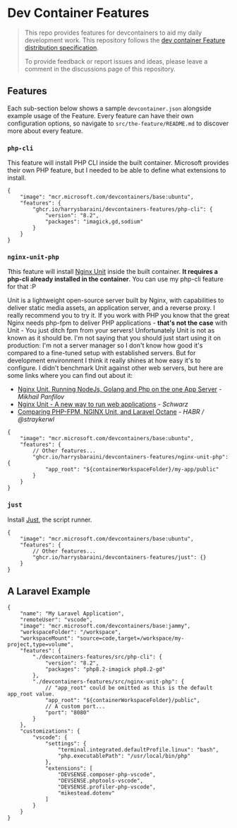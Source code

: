 # Dev Container Features

> This repo provides features for devcontainers to aid my daily development work. This repository follows the [dev container Feature distribution specification](https://containers.dev/implementors/features-distribution/).
>
> To provide feedback or report issues and ideas, please leave a comment in the discussions page of this repository.

## Features

Each sub-section below shows a sample `devcontainer.json` alongside example usage of the Feature. Every feature can have their own configuration options, so navigate to `src/the-feature/README.md` to discover more about every feature.

### `php-cli`

This feature will install PHP CLI inside the built container. Microsoft provides their own PHP feature, but I needed to be able to define what extensions to install.

```jsonc
{
    "image": "mcr.microsoft.com/devcontainers/base:ubuntu",
    "features": {
        "ghcr.io/harrysbaraini/devcontainers-features/php-cli": {
            "version": "8.2",
            "packages": "imagick,gd,sodium"
        }
    }
}
```

### `nginx-unit-php`

Tthis feature will install [Nginx Unit](https://unit.nginx.org/) inside the built container. **It requires a php-cli already installed in the container**. You can use my php-cli feature for that :P

Unit is a lightweight open-source server built by Nginx, with capabilities to deliver static media assets, an application server, and a reverse proxy. I really recommend you to try it.
If you work with PHP you know that the great Nginx needs php-fpm to deliver PHP applications - **that's not the case** with Unit - You just ditch fpm from your servers! Unfortunately Unit is not as known as it should be.
I'm not saying that you should just start using it on production: I'm not a server manager so I don't know how good it's compared to a fine-tuned setup with established servers. But for development environment I think
it really shines at how easy it's to configure. I didn't benchmark Unit against other web servers, but here are some links where you can find out about it:

- [Nginx Unit. Running NodeJs, Golang and Php on the one App Server](https://faun.pub/nginx-unit-running-nodejs-golang-and-php-on-the-one-app-server-a3ff349a61a3) - _Mikhail Panfilov_
- [Nginx Unit - A new way to run web applications](https://techblog.schwarz/posts/nginx-unit/#:~:text=Nginx%20Unit%20vs.&text=Unit%20is%20more%20robust%20under,the%20same%20instance%20remain%20untouched) - _Schwarz_
- [Comparing PHP-FPM, NGINX Unit, and Laravel Octane](https://habr.com/en/articles/646397/) - _HABR / @straykerwl_

```jsonc
{
    "image": "mcr.microsoft.com/devcontainers/base:ubuntu",
    "features": {
        // Other features...
        "ghcr.io/harrysbaraini/devcontainers-features/nginx-unit-php": {
            "app_root": "${containerWorkspaceFolder}/my-app/public"
        }
    }
}
```

### `just`

Install [Just](https://github.com/casey/just), the script runner.

```jsonc
{
    "image": "mcr.microsoft.com/devcontainers/base:ubuntu",
    "features": {
        // Other features...
        "ghcr.io/harrysbaraini/devcontainers-features/just": {}
    }
}
```

## A Laravel Example

```jsonc
{
	"name": "My Laravel Application",
	"remoteUser": "vscode",
	"image": "mcr.microsoft.com/devcontainers/base:jammy",
	"workspaceFolder": "/workspace",
    "workspaceMount": "source=code,target=/workspace/my-project,type=volume",
	"features": {
		"./devcontainers-features/src/php-cli": {
            "version": "8.2",
            "packages": "php8.2-imagick php8.2-gd"
        },
        "./devcontainers-features/src/nginx-unit-php": {
            // "app_root" could be omitted as this is the default app_root value.
            "app_root": "${containerWorkspaceFolder}/public",
            // A custom port...
            "port": "8080"
        }
	},
	"customizations": {
        "vscode": {
            "settings": {
                "terminal.integrated.defaultProfile.linux": "bash",
                "php.executablePath": "/usr/local/bin/php"
            },
            "extensions": [
                "DEVSENSE.composer-php-vscode",
                "DEVSENSE.phptools-vscode",
                "DEVSENSE.profiler-php-vscode",
                "mikestead.dotenv"
            ]
        }
    }
}
```
